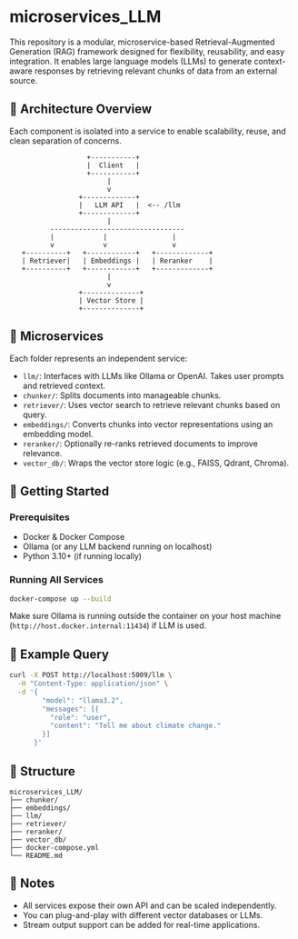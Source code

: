 # microservices_LLM

This repository is a modular, microservice-based Retrieval-Augmented Generation (RAG) framework designed for flexibility, reusability, and easy integration. It enables large language models (LLMs) to generate context-aware responses by retrieving relevant chunks of data from an external source.

## 🧱 Architecture Overview

Each component is isolated into a service to enable scalability, reuse, and clean separation of concerns.

```
                   +-----------+
                   |  Client   |
                   +-----------+
                        |
                        v
                 +-------------+
                 |   LLM API   |  <-- /llm
                 +-------------+
                        |
          ---------------------------------
          |            |                |
          v            v                v
   +----------+   +------------+   +-------------+
   | Retriever|   | Embeddings |   | Reranker    |
   +----------+   +------------+   +-------------+
                        |
                        v
                 +--------------+
                 | Vector Store |
                 +--------------+

```

## 🔌 Microservices

Each folder represents an independent service:

- `llm/`: Interfaces with LLMs like Ollama or OpenAI. Takes user prompts and retrieved context.
- `chunker/`: Splits documents into manageable chunks.
- `retriever/`: Uses vector search to retrieve relevant chunks based on query.
- `embeddings/`: Converts chunks into vector representations using an embedding model.
- `reranker/`: Optionally re-ranks retrieved documents to improve relevance.
- `vector_db/`: Wraps the vector store logic (e.g., FAISS, Qdrant, Chroma).

## 🚀 Getting Started

### Prerequisites

- Docker & Docker Compose
- Ollama (or any LLM backend running on localhost)
- Python 3.10+ (if running locally)

### Running All Services

```bash
docker-compose up --build
```

Make sure Ollama is running outside the container on your host machine (`http://host.docker.internal:11434`) if LLM is used.

## 🧪 Example Query

```bash
curl -X POST http://localhost:5009/llm \
  -H "Content-Type: application/json" \
  -d '{
        "model": "llama3.2",
        "messages": [{
          "role": "user",
          "content": "Tell me about climate change."
        }]
      }'
```

## 📁 Structure

```
microservices_LLM/
├── chunker/
├── embeddings/
├── llm/
├── retriever/
├── reranker/
├── vector_db/
├── docker-compose.yml
└── README.md
```

## 📌 Notes

- All services expose their own API and can be scaled independently.
- You can plug-and-play with different vector databases or LLMs.
- Stream output support can be added for real-time applications.
